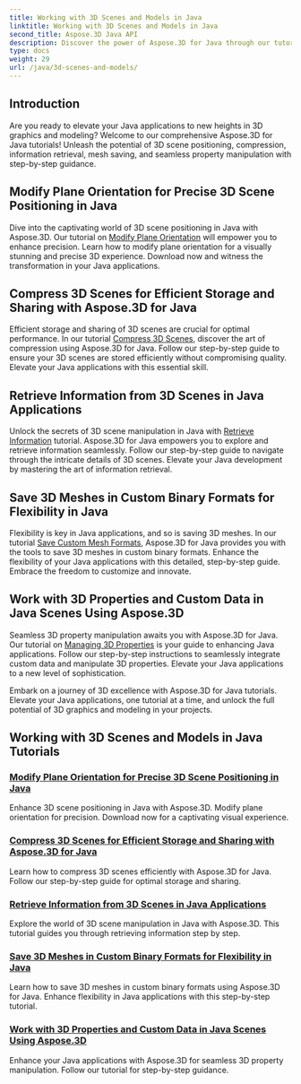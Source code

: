 ```yaml
---
title: Working with 3D Scenes and Models in Java
linktitle: Working with 3D Scenes and Models in Java
second_title: Aspose.3D Java API
description: Discover the power of Aspose.3D for Java through our tutorials. Enhance precision, storage efficiency, and manipulation of 3D scenes in your Java applications.
type: docs
weight: 29
url: /java/3d-scenes-and-models/
---
```

## Introduction

Are you ready to elevate your Java applications to new heights in 3D graphics and modeling? Welcome to our comprehensive Aspose.3D for Java tutorials! Unleash the potential of 3D scene positioning, compression, information retrieval, mesh saving, and seamless property manipulation with step-by-step guidance.

## Modify Plane Orientation for Precise 3D Scene Positioning in Java

Dive into the captivating world of 3D scene positioning in Java with Aspose.3D. Our tutorial on [Modify Plane Orientation](./change-plane-orientation/) will empower you to enhance precision. Learn how to modify plane orientation for a visually stunning and precise 3D experience. Download now and witness the transformation in your Java applications.

## Compress 3D Scenes for Efficient Storage and Sharing with Aspose.3D for Java

Efficient storage and sharing of 3D scenes are crucial for optimal performance. In our tutorial [Compress 3D Scenes](./compress-3d-scenes/), discover the art of compression using Aspose.3D for Java. Follow our step-by-step guide to ensure your 3D scenes are stored efficiently without compromising quality. Elevate your Java applications with this essential skill.

## Retrieve Information from 3D Scenes in Java Applications

Unlock the secrets of 3D scene manipulation in Java with [Retrieve Information](./get-scene-information/) tutorial. Aspose.3D for Java empowers you to explore and retrieve information seamlessly. Follow our step-by-step guide to navigate through the intricate details of 3D scenes. Elevate your Java development by mastering the art of information retrieval.

## Save 3D Meshes in Custom Binary Formats for Flexibility in Java

Flexibility is key in Java applications, and so is saving 3D meshes. In our tutorial [Save Custom Mesh Formats](./save-custom-mesh-formats/), Aspose.3D for Java provides you with the tools to save 3D meshes in custom binary formats. Enhance the flexibility of your Java applications with this detailed, step-by-step guide. Embrace the freedom to customize and innovate.

## Work with 3D Properties and Custom Data in Java Scenes Using Aspose.3D

Seamless 3D property manipulation awaits you with Aspose.3D for Java. Our tutorial on [Managing 3D Properties](./managing-3d-properties-scenes/) is your guide to enhancing Java applications. Follow our step-by-step instructions to seamlessly integrate custom data and manipulate 3D properties. Elevate your Java applications to a new level of sophistication.

Embark on a journey of 3D excellence with Aspose.3D for Java tutorials. Elevate your Java applications, one tutorial at a time, and unlock the full potential of 3D graphics and modeling in your projects.
## Working with 3D Scenes and Models in Java Tutorials
### [Modify Plane Orientation for Precise 3D Scene Positioning in Java](./change-plane-orientation/)
Enhance 3D scene positioning in Java with Aspose.3D. Modify plane orientation for precision. Download now for a captivating visual experience.
### [Compress 3D Scenes for Efficient Storage and Sharing with Aspose.3D for Java](./compress-3d-scenes/)
Learn how to compress 3D scenes efficiently with Aspose.3D for Java. Follow our step-by-step guide for optimal storage and sharing.
### [Retrieve Information from 3D Scenes in Java Applications](./get-scene-information/)
Explore the world of 3D scene manipulation in Java with Aspose.3D. This tutorial guides you through retrieving information step by step.
### [Save 3D Meshes in Custom Binary Formats for Flexibility in Java](./save-custom-mesh-formats/)
Learn how to save 3D meshes in custom binary formats using Aspose.3D for Java. Enhance flexibility in Java applications with this step-by-step tutorial.
### [Work with 3D Properties and Custom Data in Java Scenes Using Aspose.3D](./managing-3d-properties-scenes/)
Enhance your Java applications with Aspose.3D for seamless 3D property manipulation. Follow our tutorial for step-by-step guidance.
